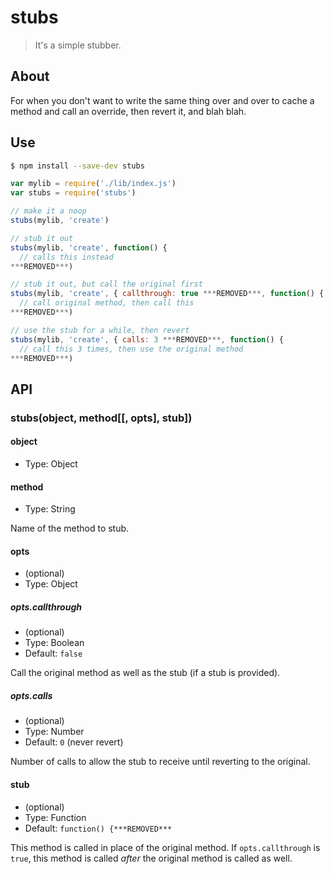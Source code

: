 # stubs

> It's a simple stubber.

## About

For when you don't want to write the same thing over and over to cache a method and call an override, then revert it, and blah blah.


## Use
```sh
$ npm install --save-dev stubs
```
```js
var mylib = require('./lib/index.js')
var stubs = require('stubs')

// make it a noop
stubs(mylib, 'create')

// stub it out
stubs(mylib, 'create', function() {
  // calls this instead
***REMOVED***)

// stub it out, but call the original first
stubs(mylib, 'create', { callthrough: true ***REMOVED***, function() {
  // call original method, then call this
***REMOVED***)

// use the stub for a while, then revert
stubs(mylib, 'create', { calls: 3 ***REMOVED***, function() {
  // call this 3 times, then use the original method
***REMOVED***)
```


## API

### stubs(object, method[[, opts], stub])

#### object
- Type: Object

#### method
- Type: String

Name of the method to stub.

#### opts
- (optional)
- Type: Object

##### opts.callthrough
- (optional)
- Type: Boolean
- Default: `false`

Call the original method as well as the stub (if a stub is provided).

##### opts.calls
- (optional)
- Type: Number
- Default: `0` (never revert)

Number of calls to allow the stub to receive until reverting to the original.

#### stub
- (optional)
- Type: Function
- Default: `function() {***REMOVED***`

This method is called in place of the original method. If `opts.callthrough` is `true`, this method is called *after* the original method is called as well.